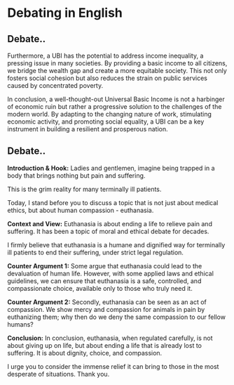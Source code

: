 # Debating in English

## Debate..

Furthermore, a UBI has the potential to address income inequality, a pressing issue in many societies. By providing a basic income to all citizens, we bridge the wealth gap and create a more equitable society. This not only fosters social cohesion but also reduces the strain on public services caused by concentrated poverty.

In conclusion, a well-thought-out Universal Basic Income is not a harbinger of economic ruin but rather a progressive solution to the challenges of the modern world. By adapting to the changing nature of work, stimulating economic activity, and promoting social equality, a UBI can be a key instrument in building a resilient and prosperous nation.

## Debate..

**Introduction & Hook:**
Ladies and gentlemen, imagine being trapped in a body that brings nothing but pain and suffering. 

This is the grim reality for many terminally ill patients. 

Today, I stand before you to discuss a topic that is not just about medical ethics, but about human compassion - euthanasia.

**Context and View:**
Euthanasia is about ending a life to relieve pain and suffering. It has been a topic of moral and ethical debate for decades. 

I firmly believe that euthanasia is a humane and dignified way for terminally ill patients to end their suffering, under strict legal regulation.

**Counter Argument 1:**
Some argue that euthanasia could lead to the devaluation of human life. However, with some applied laws and ethical guidelines, we can ensure that euthanasia is a safe, controlled, and compassionate choice, available only to those who truly need it.

**Counter Argument 2:**
Secondly, euthanasia can be seen as an act of compassion. We show mercy and compassion for animals in pain by euthanizing them; why then do we deny the same compassion to our fellow humans? 

**Conclusion:**
In conclusion, euthanasia, when regulated carefully, is not about giving up on life, but about ending a life that is already lost to suffering. It is about dignity, choice, and compassion. 

I urge you to consider the immense relief it can bring to those in the most desperate of situations. Thank you.